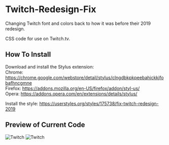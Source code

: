 # Twitch-Redesign-Fix
Changing Twitch font and colors back to how it was before their 2019 redesign.

CSS code for use on Twitch.tv.  

## How To Install
Download and install the Stylus extension:  
Chrome: https://chrome.google.com/webstore/detail/stylus/clngdbkpkpeebahjckkjfobafhncgmne  
Firefox: https://addons.mozilla.org/en-US/firefox/addon/styl-us/  
Opera: https://addons.opera.com/en/extensions/details/stylus/  

Install the style: https://userstyles.org/styles/175738/fix-twitch-redesign-2019  

## Preview of Current Code
![Twitch](https://userstyles.org/style_screenshots/175738_additional_34476.jpeg?r=1596758263)
![Twitch](https://userstyles.org/style_screenshots/175738_additional_34477.jpeg?r=1596758263)
